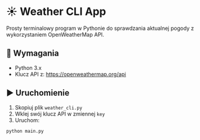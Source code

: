 # ☀️ Weather CLI App

Prosty terminalowy program w Pythonie do sprawdzania aktualnej pogody z wykorzystaniem OpenWeatherMap API.

## 🔧 Wymagania

- Python 3.x
- Klucz API z: https://openweathermap.org/api

## ▶️ Uruchomienie

1. Skopiuj plik `weather_cli.py`
2. Wklej swój klucz API w zmiennej `key`
3. Uruchom:

```bash
python main.py
